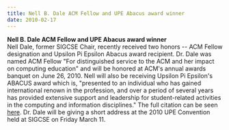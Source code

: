 ```yaml
---
title: Nell B. Dale ACM Fellow and UPE Abacus award winner
date: 2010-02-17
---
```


**Nell B. Dale ACM Fellow and UPE Abacus award winner**\
Nell Dale, former SIGCSE Chair, recently received two honors \-- ACM
Fellow designation and Upsilon Pi Epsilon Abacus award recipient. Dr.
Dale was named ACM Fellow \"For distinguished service to the ACM and her
impact on computing education\" and will be honored at ACM\'s annual
awards banquet on June 26, 2010. Nell will also be receiving Upsilon Pi
Epsilon\'s ABACUS award which is, \"presented to an individual who has
gained international renown in the profession, and over a period of
several years has provided extensive support and leadership for
student-related activities in the computing and information
disciplines." The full citation can be seen
[here](http://upe.acm.org/Nell_Dale_Abacus_Announcement.html). Dr. Dale
will be giving a short address at the 2010 UPE Convention held at SIGCSE
on Friday March 11.